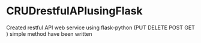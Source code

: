 # CRUDrestfulAPIusingFlask
Created restful API web service using flask-python (PUT DELETE POST GET ) simple method have been written 
